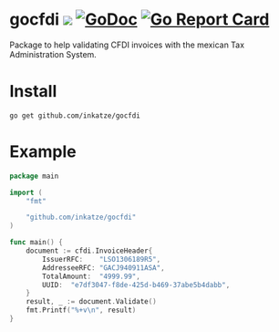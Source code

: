 # gocfdi ![](https://github.com/inkatze/gocfdi/workflows/test/badge.svg?branch=master) [![GoDoc](https://godoc.org/github.com/inkatze/gocfdi?status.png)](https://godoc.org/github.com/inkatze/gocfdi) [![Go Report Card](https://goreportcard.com/badge/github.com/inkatze/gocfdi)](https://goreportcard.com/report/github.com/inkatze/gocfdi)

Package to help validating CFDI invoices with the mexican Tax Administration System.

# Install

```
go get github.com/inkatze/gocfdi
```

# Example

```go
package main

import (
	"fmt"

	"github.com/inkatze/gocfdi"
)

func main() {
	document := cfdi.InvoiceHeader{
		IssuerRFC:    "LSO1306189R5",
		AddresseeRFC: "GACJ940911ASA",
		TotalAmount:  "4999.99",
		UUID:  "e7df3047-f8de-425d-b469-37abe5b4dabb",
	}
	result, _ := document.Validate()
	fmt.Printf("%+v\n", result)
}
```

